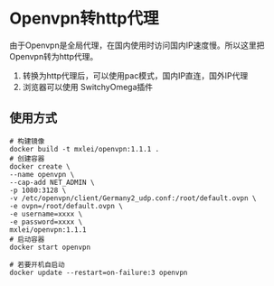 # Openvpn转http代理

由于Openvpn是全局代理，在国内使用时访问国内IP速度慢。所以这里把Openvpn转为http代理。

1. 转换为http代理后，可以使用pac模式，国内IP直连，国外IP代理
2. 浏览器可以使用 SwitchyOmega插件

## 使用方式

```shell
# 构建镜像
docker build -t mxlei/openvpn:1.1.1 .
# 创建容器
docker create \ 
--name openvpn \ 
--cap-add NET_ADMIN \ 
-p 1080:3128 \ 
-v /etc/openvpn/client/Germany2_udp.conf:/root/default.ovpn \ 
-e ovpn=/root/default.ovpn \ 
-e username=xxxx \ 
-e password=xxxx \ 
mxlei/openvpn:1.1.1
# 启动容器
docker start openvpn

# 若要开机自启动
docker update --restart=on-failure:3 openvpn
```

